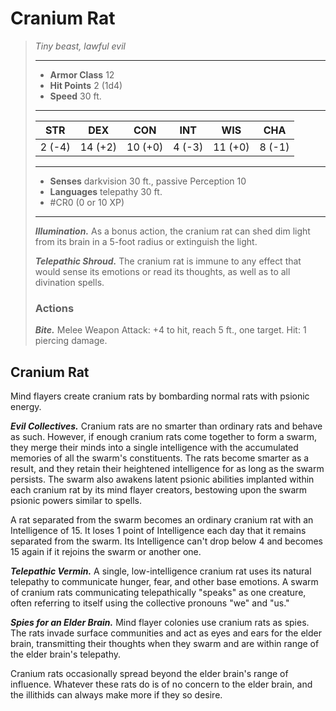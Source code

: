 # Cranium Rat
>*Tiny beast, lawful evil*
>___
>- **Armor Class** 12
>- **Hit Points** 2 (1d4)
>- **Speed** 30 ft.
>___
>|STR|DEX|CON|INT|WIS|CHA|
>|:---:|:---:|:---:|:---:|:---:|:---:|
>|2 (-4)|14 (+2)|10 (+0)|4 (-3)|11 (+0)|8 (-1)|
>___
>- **Senses** darkvision 30 ft., passive Perception 10
>- **Languages** telepathy 30 ft.
>- #CR0 (0 or 10 XP)
>___
>***Illumination.*** As a bonus action, the cranium rat can shed dim light from its brain in a 5-foot radius or extinguish the light.  
>
>***Telepathic Shroud.*** The cranium rat is immune to any effect that would sense its emotions or read its thoughts, as well as to all divination spells.  
>
>### Actions
>***Bite.*** Melee Weapon Attack: +4 to hit, reach 5 ft., one target. Hit: 1 piercing damage.

## Cranium Rat

Mind flayers create cranium rats by bombarding normal rats with psionic energy.

***Evil Collectives.*** Cranium rats are no smarter than ordinary rats and behave as such. However, if enough cranium rats come together to form a swarm, they merge their minds into a single intelligence with the accumulated memories of all the swarm's constituents. The rats become smarter as a result, and they retain their heightened intelligence for as long as the swarm persists. The swarm also awakens latent psionic abilities implanted within each cranium rat by its mind flayer creators, bestowing upon the swarm psionic powers similar to spells.

A rat separated from the swarm becomes an ordinary cranium rat with an Intelligence of 15. It loses 1 point of Intelligence each day that it remains separated from the swarm. Its Intelligence can't drop below 4 and becomes 15 again if it rejoins the swarm or another one.

***Telepathic Vermin.*** A single, low-intelligence cranium rat uses its natural telepathy to communicate hunger, fear, and other base emotions. A swarm of cranium rats communicating telepathically "speaks" as one creature, often referring to itself using the collective pronouns "we" and "us."

***Spies for an Elder Brain.*** Mind flayer colonies use cranium rats as spies. The rats invade surface communities and act as eyes and ears for the elder brain, transmitting their thoughts when they swarm and are within range of the elder brain's telepathy.

Cranium rats occasionally spread beyond the elder brain's range of influence. Whatever these rats do is of no concern to the elder brain, and the illithids can always make more if they so desire.